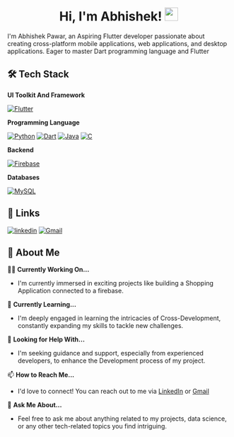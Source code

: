 <div align="center">
  <h1>Hi, I'm Abhishek! <img src="https://media.giphy.com/media/hvRJCLFzcasrR4ia7z/giphy.gif" width="30px"></h1>
</div>

I'm Abhishek Pawar, an Aspiring Flutter developer passionate about creating cross-platform mobile applications, web applications, and desktop applications. Eager to master Dart programming language and Flutter

## 🛠 Tech Stack


**UI Toolkit And Framework**

[![Flutter](https://img.shields.io/badge/Flutter-white?style=for-the-badge&logo=flutter&logoColor=blue)](https://docs.flutter.dev/)

**Programming Language**

[![Python](https://img.shields.io/badge/Python-yellow?style=for-the-badge&logo=python&logoColor=blue)](https://docs.python.org/3/)
[![Dart](https://img.shields.io/badge/Dart-white?style=for-the-badge&logo=dart&logoColor=blue)](https://dart.dev/)
[![Java](https://img.shields.io/badge/Java-ED8B00?style=for-the-badge&logo=java&logoColor=white)](https://dev.java/learn/)
[![C](https://img.shields.io/badge/C-00599C?style=for-the-badge&logo=c&logoColor=white)](https://devdocs.io/c/)

**Backend**

[![Firebase](https://img.shields.io/badge/Firebase-grey?style=for-the-badge&logo=firebase&logoColor=orange)](https://firebase.google.com/docs)

**Databases**

[![MySQL](https://img.shields.io/badge/MySQL-4479A1?style=for-the-badge&logo=mysql&logoColor=white)](https://dev.mysql.com/doc/)


## 🔗 Links
[![linkedin](https://img.shields.io/badge/linkedin-white?style=for-the-badge&logo=linkedin&logoColor=blue)](https://www.linkedin.com/in/abhishek-pawar10/)
[![Gmail](https://img.shields.io/badge/gmail-white?style=for-the-badge&logo=gmail&logoColor=red)](mailto:pawarabhi2004@gmail.com)


## 🚀 About Me

👩‍💻 **Currently Working On...**  
   - I'm currently immersed in exciting projects like building a Shopping Application connected to a firebase.

🧠 **Currently Learning...**  
   - I'm deeply engaged in learning the intricacies of Cross-Development, constantly expanding my skills to tackle new challenges.

🤔 **Looking for Help With...**  
   - I'm seeking guidance and support, especially from experienced developers, to enhance the Development process of my project.

📫 **How to Reach Me...**  
   - I'd love to connect! You can reach out to me via [LinkedIn](https://www.linkedin.com/in/abhishek-pawar10/) or [Gmail](mailto:pawarabhi2004@gmail.com)

💬 **Ask Me About...**  
   - Feel free to ask me about anything related to my projects, data science, or any other tech-related topics you find intriguing.



